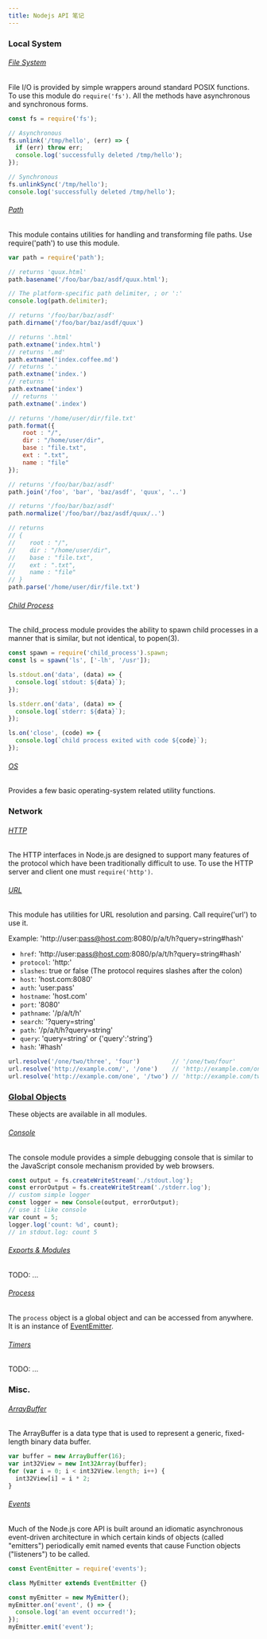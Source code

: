 ```yaml
---
title: Nodejs API 笔记
---
```


### Local System

###### [File System](https://nodejs.org/dist/latest-v5.x/docs/api/fs.html)
File I/O is provided by simple wrappers around standard POSIX functions. To use this module do `require('fs')`. All the methods have asynchronous and synchronous forms.

```JavaScript
const fs = require('fs');

// Asynchronous
fs.unlink('/tmp/hello', (err) => {
  if (err) throw err;
  console.log('successfully deleted /tmp/hello');
});

// Synchronous
fs.unlinkSync('/tmp/hello');
console.log('successfully deleted /tmp/hello');
```

###### [Path](https://nodejs.org/dist/latest-v5.x/docs/api/path.html)
This module contains utilities for handling and transforming file paths. Use require('path') to use this module.

```JavaScript
var path = require('path');

// returns 'quux.html'
path.basename('/foo/bar/baz/asdf/quux.html');

// The platform-specific path delimiter, ; or ':'
console.log(path.delimiter);

// returns '/foo/bar/baz/asdf'
path.dirname('/foo/bar/baz/asdf/quux')

// returns '.html'
path.extname('index.html')
// returns '.md'
path.extname('index.coffee.md')
// returns '.'
path.extname('index.')
// returns ''
path.extname('index')
 // returns ''
path.extname('.index')

// returns '/home/user/dir/file.txt'
path.format({
    root : "/",
    dir : "/home/user/dir",
    base : "file.txt",
    ext : ".txt",
    name : "file"
});

// returns '/foo/bar/baz/asdf'
path.join('/foo', 'bar', 'baz/asdf', 'quux', '..')

// returns '/foo/bar/baz/asdf'
path.normalize('/foo/bar//baz/asdf/quux/..')

// returns
// {
//    root : "/",
//    dir : "/home/user/dir",
//    base : "file.txt",
//    ext : ".txt",
//    name : "file"
// }
path.parse('/home/user/dir/file.txt')
```

###### [Child Process](https://nodejs.org/dist/latest-v5.x/docs/api/child_process.html)
The child_process module provides the ability to spawn child processes in a manner that is similar, but not identical, to popen(3).

```JavaScript
const spawn = require('child_process').spawn;
const ls = spawn('ls', ['-lh', '/usr']);

ls.stdout.on('data', (data) => {
  console.log(`stdout: ${data}`);
});

ls.stderr.on('data', (data) => {
  console.log(`stderr: ${data}`);
});

ls.on('close', (code) => {
  console.log(`child process exited with code ${code}`);
});
```

###### [OS](https://nodejs.org/dist/latest-v5.x/docs/api/os.html)
Provides a few basic operating-system related utility functions.

### Network

###### [HTTP](https://nodejs.org/dist/latest-v5.x/docs/api/http.html)
The HTTP interfaces in Node.js are designed to support many features of the protocol which have been traditionally difficult to use. To use the HTTP server and client one must `require('http')`.

###### [URL](https://nodejs.org/dist/latest-v5.x/docs/api/url.html)
This module has utilities for URL resolution and parsing. Call require('url') to use it.

Example: 'http://user:pass@host.com:8080/p/a/t/h?query=string#hash'

* `href`: 'http://user:pass@host.com:8080/p/a/t/h?query=string#hash'
* `protocol`: 'http:'
* `slashes`: true or false (The protocol requires slashes after the colon)
* `host`: 'host.com:8080'
* `auth`: 'user:pass'
* `hostname`: 'host.com'
* `port`: '8080'
* `pathname`: '/p/a/t/h'
* `search`: '?query=string'
* `path`: '/p/a/t/h?query=string'
* `query`: 'query=string' or {'query':'string'}
* `hash`: '#hash'

```JavaScript
url.resolve('/one/two/three', 'four')         // '/one/two/four'
url.resolve('http://example.com/', '/one')    // 'http://example.com/one'
url.resolve('http://example.com/one', '/two') // 'http://example.com/two'
```

### [Global Objects](https://nodejs.org/dist/latest-v5.x/docs/api/globals.html)
These objects are available in all modules.

###### [Console](https://nodejs.org/dist/latest-v5.x/docs/api/console.html)
The console module provides a simple debugging console that is similar to the JavaScript console mechanism provided by web browsers.

```JavaScript
const output = fs.createWriteStream('./stdout.log');
const errorOutput = fs.createWriteStream('./stderr.log');
// custom simple logger
const logger = new Console(output, errorOutput);
// use it like console
var count = 5;
logger.log('count: %d', count);
// in stdout.log: count 5
```

###### [Exports & Modules](https://nodejs.org/dist/latest-v5.x/docs/api/modules.html)
TODO: ...

###### [Process](https://nodejs.org/dist/latest-v5.x/docs/api/process.html)
The `process` object is a global object and can be accessed from anywhere. It is an instance of [EventEmitter](https://nodejs.org/dist/latest-v5.x/docs/api/events.html#events_class_events_eventemitter).

###### [Timers](https://nodejs.org/dist/latest-v5.x/docs/api/timers.html)
TODO: ...

### Misc.

###### [ArrayBuffer](https://developer.mozilla.org/en-US/docs/Web/JavaScript/Typed_arrays)
The ArrayBuffer is a data type that is used to represent a generic, fixed-length binary data buffer.

```JavaScript
var buffer = new ArrayBuffer(16);
var int32View = new Int32Array(buffer);
for (var i = 0; i < int32View.length; i++) {
  int32View[i] = i * 2;
}
```

###### [Events](https://nodejs.org/dist/latest-v5.x/docs/api/events.html)
Much of the Node.js core API is built around an idiomatic asynchronous event-driven architecture in which certain kinds of objects (called "emitters") periodically emit named events that cause Function objects ("listeners") to be called.

```JavaScript
const EventEmitter = require('events');

class MyEmitter extends EventEmitter {}

const myEmitter = new MyEmitter();
myEmitter.on('event', () => {
  console.log('an event occurred!');
});
myEmitter.emit('event');
```
